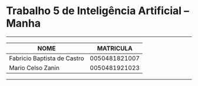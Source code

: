 # Trabalho 5 de Inteligência Artificial – Manha

---
| NOME                               | MATRICULA     |
| ---------------------------------- | ------------- |
| Fabricio Baptista de Castro        | 0050481821007 |
| Mario Celso Zanin                  | 0050481921023 |
---
